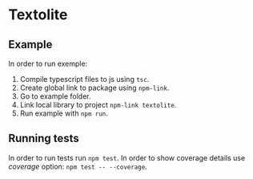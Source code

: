 # Textolite

## Example

In order to run exemple:
1. Compile typescript files to js using ```tsc```.
2. Create global link to package using ```npm-link```. 
3. Go to example folder.
4. Link local library to project ```npm-link textolite```.
5. Run example with ```npm run```.

## Running tests

In order to run tests run ```npm test```.
In order to show coverage details use *coverage* option: ```npm test -- --coverage```.
